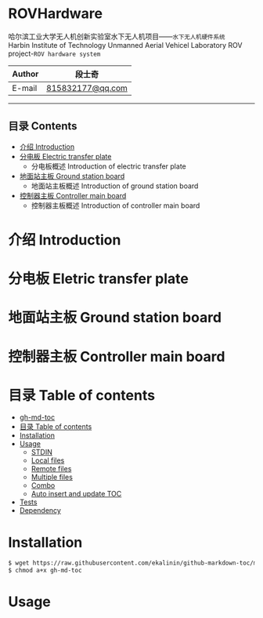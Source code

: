 # ROVHardware 
哈尔滨工业大学无人机创新实验室水下无人机项目——`水下无人机硬件系统`    
Harbin Institute of Technology Unmanned Aerial Vehicel Laboratory ROV project-`ROV hardware system`

|Author|段士奇|
|---|---
|E-mail|815832177@qq.com

****
## 目录 Contents
<!--ts-->
* [介绍 Introduction](#介绍-Introduction)
* [分电板 Electric transfer plate](#分电板-Eletric-transfer-plate)
    * 分电板概述 Introduction of electric transfer plate
* [地面站主板 Ground station board](#地面站主板-Ground-station-board)
    * 地面站主板概述 Introduction of ground station board
* [控制器主板 Controller main board](#控制器主板-Controller-main-board)
    * 控制器主板概述 Introduction of controller main board
<!--te-->

介绍 Introduction
=================

分电板 Eletric transfer plate
=============================

地面站主板 Ground station board
==============================

控制器主板 Controller main board
===============================

目录 Table of contents
=================

<!--ts-->
   * [gh-md-toc](#gh-md-toc)
   * [目录 Table of contents](#目录table-of-contents)
   * [Installation](#installation)
   * [Usage](#usage)
      * [STDIN](#stdin)
      * [Local files](#local-files)
      * [Remote files](#remote-files)
      * [Multiple files](#multiple-files)
      * [Combo](#combo)
      * [Auto insert and update TOC](#auto-insert-and-update-toc)
   * [Tests](#tests)
   * [Dependency](#dependency)
<!--te-->


Installation
============

```bash
$ wget https://raw.githubusercontent.com/ekalinin/github-markdown-toc/master/gh-md-toc
$ chmod a+x gh-md-toc
```

Usage
=====
